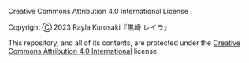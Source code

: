 Creative Commons Attribution 4.0 International License

Copyright Ⓒ 2023 Rayla Kurosaki『黒崎 レイラ』

This repository, and all of its contents, are protected under the 
[Creative Commons Attribution 4.0 International][license-url] license.

[license-url]: https://creativecommons.org/licenses/by/4.0/legalcode
